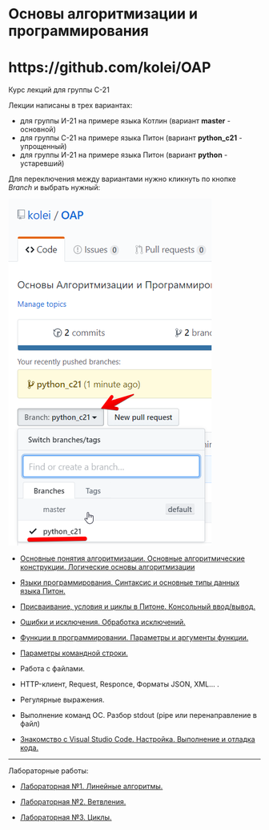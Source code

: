 # Основы алгоритмизации и программирования

<h1>https://github.com/kolei/OAP</h1>

Курс лекций для группы С-21

Лекции написаны в трех вариантах:
* для группы И-21 на примере языка Котлин (вариант **master** - основной)
* для группы С-21 на примере языка Питон (вариант **python_c21** - упрощенный)
* для группы И-21 на примере языка Питон (вариант **python** - устаревший)

Для переключения между вариантами нужно кликнуть по кнопке *Branch* и выбрать нужный:

![](/img/readme_c21.png)

+ [Основные понятия алгоритмизации. Основные алгоритмические конструкции. Логические основы алгоритмизации](/articles/t1l1.md)

+ [Языки программирования. Синтаксис и основные типы данных языка Питон.](/articles/l2.md)

+ [Присваивание, условия и циклы в Питоне. Консольный ввод/вывод.](/articles/l3.md)

+ [Ошибки и исключения. Обработка исключений.](/articles/l4.md)

+ [Функции в программировании.  Параметры и аргументы функции.](/articles/python_c_fun.md)

+ [Параметры командной строки.](/articles/command_line_params.md)

- Работа с файлами.

- HTTP-клиент, Request, Responce, Форматы JSON, XML... .

- Регулярные выражения.

- Выполнение команд ОС. Разбор stdout (pipe или перенаправление в файл)

+ [Знакомство с Visual Studio Code. Настройка. Выполнение и отладка кода.](/articles/vsc.md)

---

Лабораторные работы:

- [Лабораторная №1. Линейные алгоритмы.](/articles/lab1.md)
- [Лабораторная №2. Ветвления.](/articles/lab2.md)

- [Лабораторная №3. Циклы.](/articles/lab3.md)

[1]: https://younglinux.info/python/for.php